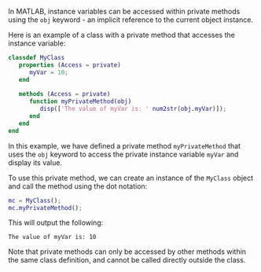 In MATLAB, instance variables can be accessed within private methods using the `obj` keyword - an implicit reference to the current object instance.

Here is an example of a class with a private method that accesses the instance variable:

```matlab
classdef MyClass
   properties (Access = private)
      myVar = 10;
   end
   
   methods (Access = private)
      function myPrivateMethod(obj)
         disp(['The value of myVar is: ' num2str(obj.myVar)]);
      end
   end
end
```

In this example, we have defined a private method `myPrivateMethod` that uses the `obj` keyword to access the private instance variable `myVar` and display its value.

To use this private method, we can create an instance of the `MyClass` object and call the method using the dot notation:

```matlab
mc = MyClass();
mc.myPrivateMethod();
```

This will output the following:

```
The value of myVar is: 10
```

Note that private methods can only be accessed by other methods within the same class definition, and cannot be called directly outside the class.